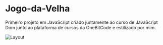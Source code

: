 # Jogo-da-Velha
Primeiro projeto em JavaScript criado juntamente ao curso de JavaScript Dom junto ao plataforma de cursos da OneBitCode e estilizado por mim.


![Layout](https://user-images.githubusercontent.com/105888864/211076206-20a0ad99-6f78-407a-afc2-c34880fe71d8.PNG)
